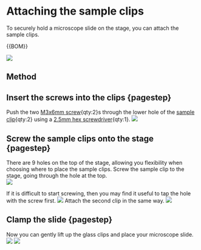 # Attaching the sample clips

To securely hold a microscope slide on the stage, you can attach the sample clips.

{{BOM}}

[sample clip]: ../models/sample_clips.stl "{cat: 3DPrinted, note: Both sample clips are in the one file.}"
[M3x6mm screw]: "{cat:part}"

![](../images/attaching_the_sample_clips/parts.jpg)

[2.5mm hex screwdriver]: "{cat:tool}"

## Method

## Insert the screws into the clips {pagestep}

Push the two [M3x6mm screw]{qty:2}s through the lower hole of the [sample clip]{qty:2} using a [2.5mm hex screwdriver]{qty:1}.
![](../images/attaching_the_sample_clips/insert_screws_into_clips.jpg)

## Screw the sample clips onto the stage {pagestep}

There are 9 holes on the top of the stage, allowing you flexibility when choosing where to place the sample clips. Screw the sample clip to the stage, going through the hole at the top.  
![](../images/attaching_the_sample_clips/screwing_clips.jpg)

If it is difficult to start screwing, then you may find it useful to tap the hole with the screw first.
![](../images/attaching_the_sample_clips/tapping_holes.jpg)
Attach the second clip in the same way.
![](../images/attaching_the_sample_clips/sample_clips_all.jpg)

## Clamp the slide {pagestep}

Now you can gently lift up the glass clips and place your microscope slide.
![](../images/attaching_the_sample_clips/sample_clip_slide_top.jpg)
![](../images/attaching_the_sample_clips/sample_clip_slide_profile.jpg)
